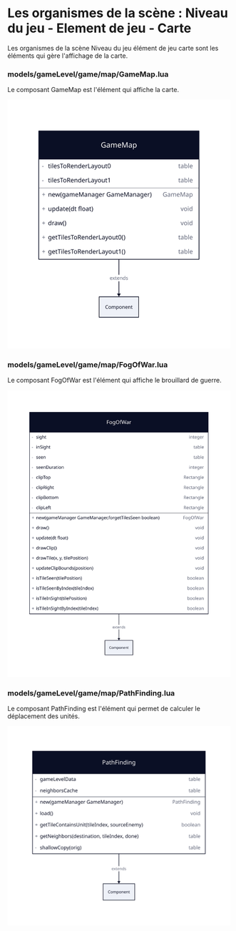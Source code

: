 # Les organismes de la scène : Niveau du jeu - Element de jeu - Carte

Les organismes de la scène Niveau du jeu élément de jeu carte sont les éléments qui gère l'affichage de la carte.

### models/gameLevel/game/map/GameMap.lua

Le composant GameMap est l'élément qui affiche la carte.

<img src="./game-map.svg" width="500">

### models/gameLevel/game/map/FogOfWar.lua

Le composant FogOfWar est l'élément qui affiche le brouillard de guerre.

<img src="./fog-of-war.svg" width="500">

### models/gameLevel/game/map/PathFinding.lua

Le composant PathFinding est l'élément qui permet de calculer le déplacement des unités.

<img src="./path-finding.svg" width="500">
